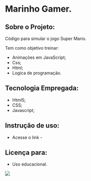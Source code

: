 # Marinho Gamer.

## Sobre o Projeto:

Código para simular o jogo Super Mario.

Tem como objetivo treinar:
- Animações em JavaScript;
- Css;
- Html;
- Logica de programação.

## Tecnologia Empregada:

- Html5;
- CSS;
- Javascript;

## Instrução de uso:

- Acesse o link - 

## Licença para: 

- Uso educacional.

<img src="/img/marinho.png">

